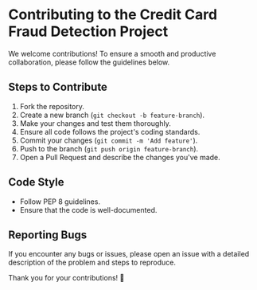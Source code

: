 # Contributing to the Credit Card Fraud Detection Project

We welcome contributions! To ensure a smooth and productive collaboration, please follow the guidelines below.

## Steps to Contribute
1. Fork the repository.
2. Create a new branch (`git checkout -b feature-branch`).
3. Make your changes and test them thoroughly.
4. Ensure all code follows the project's coding standards.
5. Commit your changes (`git commit -m 'Add feature'`).
6. Push to the branch (`git push origin feature-branch`).
7. Open a Pull Request and describe the changes you've made.

## Code Style
- Follow PEP 8 guidelines.
- Ensure that the code is well-documented.

## Reporting Bugs
If you encounter any bugs or issues, please open an issue with a detailed description of the problem and steps to reproduce.

Thank you for your contributions! 🙌
